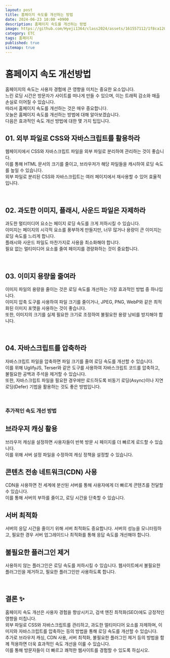 ```yaml
---
layout: post
title: 홈페이지 속도를 개선하는 방법
date: 2024-06-23 10:00 +0900
description: 홈페이지 속도를 개선하는 방법
image: https://github.com/Hyeji1364/class2024/assets/161557112/1f8ca120-a8aa-4f76-8cf7-79e64d6d11a5
category: ETC
tags: 홈페이지
published: true
sitemap: true
---
```


# 홈페이지 속도 개선방법

홈페이지의 속도는 사용자 경험에 큰 영향을 미치는 중요한 요소입니다. <br>
느린 로딩 시간은 방문자가 사이트를 떠나게 만들 수 있으며, 이는 트래픽 감소와 매출 손실로 이어질 수 있습니다. <br>
따라서 홈페이지 속도를 개선하는 것은 매우 중요합니다.<br>
오늘은 홈페이지 속도를 개선하는 방법에 대해 알아보겠습니다. <br>
다음은 효과적인 속도 개선 방법에 대한 몇 가지 팁입니다.
<br>

## 01. 외부 파일로 CSS와 자바스크립트를 활용하라

웹페이지에서 CSS와 자바스크립트 파일을 외부 파일로 분리하여 관리하는 것이 좋습니다. <br>
이를 통해 HTML 문서의 크기를 줄이고, 브라우저가 해당 파일들을 캐시하여 로딩 속도를 높일 수 있습니다. <br>
외부 파일로 분리된 CSS와 자바스크립트는 여러 페이지에서 재사용할 수 있어 효율적입니다.

<br>

## 02. 과도한 이미지, 플래시, 사운드 파일은 자제하라

과도한 멀티미디어 요소는 페이지 로딩 속도를 크게 저하시킬 수 있습니다. <br>
이미지는 페이지의 시각적 요소를 풍부하게 만들지만, 너무 많거나 용량이 큰 이미지는 로딩 속도를 느리게 합니다.<br>
플래시와 사운드 파일도 마찬가지로 사용을 최소화해야 합니다. <Br>
필요 없는 멀티미디어 요소를 줄여 페이지를 경량화하는 것이 중요합니다.

<br>

## 03. 이미지 용량을 줄여라

이미지 파일의 용량을 줄이는 것은 로딩 속도를 개선하는 가장 효과적인 방법 중 하나입니다. <br>
이미지 압축 도구를 사용하여 파일 크기를 줄이거나, JPEG, PNG, WebP와 같은 최적화된 이미지 포맷을 사용하는 것이 좋습니다. <br>
또한, 이미지의 크기를 실제 필요한 크기로 조정하여 불필요한 용량 낭비를 방지해야 합니다.

<br>

## 04. 자바스크립트를 압축하라

자바스크립트 파일을 압축하면 파일 크기를 줄여 로딩 속도를 개선할 수 있습니다.<br>
이를 위해 UglifyJS, Terser와 같은 도구를 사용하여 자바스크립트 코드를 압축하고, 불필요한 공백과 주석을 제거할 수 있습니다. <br>
또한, 자바스크립트 파일을 필요한 경우에만 로드하도록 비동기 로딩(Async)이나 지연 로딩(Defer) 기법을 활용하는 것도 좋은 방법입니다.

<br>

### 추가적인 속도 개선 방법

## 브라우저 캐싱 활용

브라우저 캐싱을 설정하면 사용자들이 반복 방문 시 페이지를 더 빠르게 로드할 수 있습니다. <br>
이를 위해 서버 설정 파일을 수정하여 캐싱 정책을 설정할 수 있습니다.

## 콘텐츠 전송 네트워크(CDN) 사용

CDN을 사용하면 전 세계에 분산된 서버를 통해 사용자에게 더 빠르게 콘텐츠를 전달할 수 있습니다.<br> 이를 통해 서버의 부하를 줄이고, 로딩 시간을 단축할 수 있습니다.

## 서버 최적화

서버의 응답 시간을 줄이기 위해 서버 최적화도 중요합니다. 서버의 성능을 모니터링하고, 필요한 경우 서버 업그레이드나 최적화를 통해 응답 속도를 개선해야 합니다.

## 불필요한 플러그인 제거

사용하지 않는 플러그인은 로딩 속도를 저하시킬 수 있습니다. 웹사이트에서 불필요한 플러그인을 제거하고, 필요한 플러그인만 사용하도록 합니다.

<br>

## 결론 ✨

홈페이지 속도 개선은 사용자 경험을 향상시키고, 검색 엔진 최적화(SEO)에도 긍정적인 영향을 미칩니다.<br>
외부 파일로 CSS와 자바스크립트를 관리하고, 과도한 멀티미디어 요소를 자제하며, 이미지와 자바스크립트를 압축하는 등의 방법을 통해 로딩 속도를 개선할 수 있습니다.<br>
추가로 브라우저 캐싱, CDN 사용, 서버 최적화, 불필요한 플러그인 제거 등의 방법을 함께 적용하면 더욱 효과적인 속도 개선을 이룰 수 있습니다. <br>
이를 통해 방문자들이 더 빠르고 쾌적한 웹사이트를 경험할 수 있도록 하십시오.
